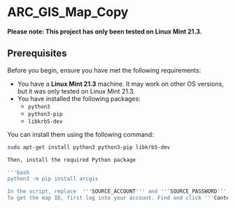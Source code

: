 # ARC_GIS_Map_Copy

**Please note: This project has only been tested on Linux Mint 21.3.**

## Prerequisites

Before you begin, ensure you have met the following requirements:

* You have a **Linux Mint 21.3** machine. It may work on other OS versions, but it was only tested on Linux Mint 21.3.
* You have installed the following packages:
    * `python3`
    * `python3-pip`
    * `libkrb5-dev`

You can install them using the following command:

```bash
sudo apt-get install python3 python3-pip libkrb5-dev

Then, install the required Python package

'''bash
python3 -m pip install arcgis

In the script, replace  '''SOURCE_ACCOUNT''' and '''SOURCE_PASSWORD''' to your source account and password, do the same for the distination account as well.
To get the map ID, first log into your account. Find and click '''Content''' tab. Then click on the map you want to copy, and then click '''view details'''. On the right hand side, under '''Details''' section, There is '''ID'''. If you do not see '''Details''' section, you may want to scroll down a bit.
